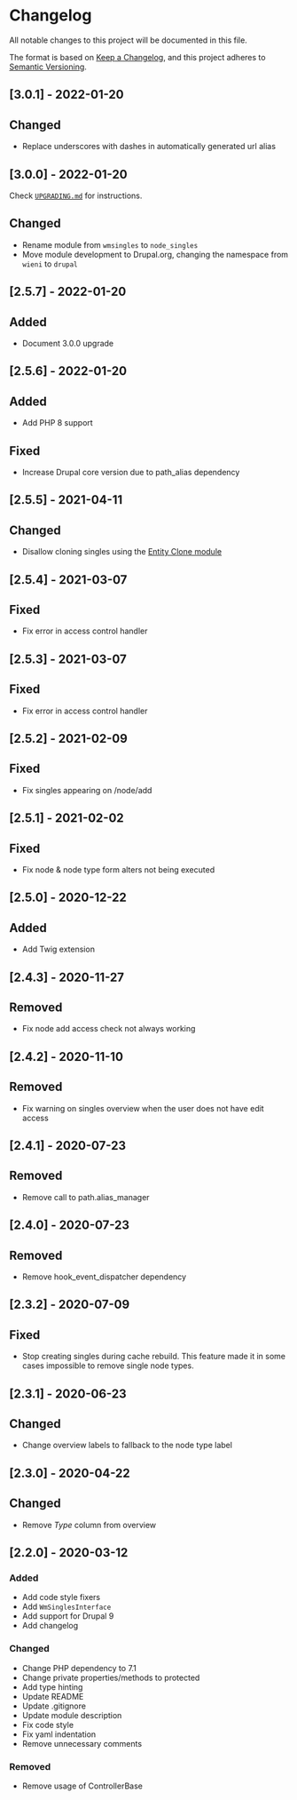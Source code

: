 # Changelog
All notable changes to this project will be documented in this file.

The format is based on [Keep a Changelog](https://keepachangelog.com/en/1.0.0/),
and this project adheres to [Semantic Versioning](https://semver.org/spec/v2.0.0.html).

## [3.0.1] - 2022-01-20
## Changed
- Replace underscores with dashes in automatically generated url alias

## [3.0.0] - 2022-01-20
Check [`UPGRADING.md`](UPGRADING.md) for instructions.

## Changed
- Rename module from `wmsingles` to `node_singles`
- Move module development to Drupal.org, changing the namespace from `wieni` to `drupal`

## [2.5.7] - 2022-01-20
## Added
- Document 3.0.0 upgrade

## [2.5.6] - 2022-01-20
## Added
- Add PHP 8 support

## Fixed
- Increase Drupal core version due to path_alias dependency

## [2.5.5] - 2021-04-11
## Changed
- Disallow cloning singles using the [Entity Clone module](https://www.drupal.org/project/entity_clone)

## [2.5.4] - 2021-03-07
## Fixed
- Fix error in access control handler

## [2.5.3] - 2021-03-07
## Fixed
- Fix error in access control handler

## [2.5.2] - 2021-02-09
## Fixed
- Fix singles appearing on /node/add

## [2.5.1] - 2021-02-02
## Fixed
- Fix node & node type form alters not being executed

## [2.5.0] - 2020-12-22
## Added
- Add Twig extension

## [2.4.3] - 2020-11-27
## Removed
- Fix node add access check not always working

## [2.4.2] - 2020-11-10
## Removed
- Fix warning on singles overview when the user does not have edit access

## [2.4.1] - 2020-07-23
## Removed
- Remove call to path.alias_manager

## [2.4.0] - 2020-07-23
## Removed
- Remove hook_event_dispatcher dependency

## [2.3.2] - 2020-07-09
## Fixed
- Stop creating singles during cache rebuild. This feature made it in
 some cases impossible to remove single node types.

## [2.3.1] - 2020-06-23
## Changed
- Change overview labels to fallback to the node type label 

## [2.3.0] - 2020-04-22
## Changed
- Remove _Type_ column from overview

## [2.2.0] - 2020-03-12
### Added
- Add code style fixers
- Add `WmSinglesInterface`
- Add support for Drupal 9
- Add changelog

### Changed
- Change PHP dependency to 7.1
- Change private properties/methods to protected
- Add type hinting
- Update README
- Update .gitignore
- Update module description
- Fix code style
- Fix yaml indentation
- Remove unnecessary comments

### Removed
- Remove usage of ControllerBase
